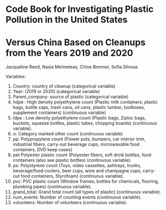 # Code Book for Investigating Plastic Pollution in the United States 
# Versus China Based on Cleanups from the Years 2019 and 2020

Jacqueline Reed, Nasia Meimeteas, Chloe Brenner, Sofia Silvosa


Variables:

1. Country: country of cleanup (categorical variable)
2. Year: (2019 or 2020) (categorical variable)
3. Parent_company: source of plastic (categorical variable)
4. hdpe : High density polyethylene count (Plastic milk containers, 
plastic bags, bottle caps, trash cans, oil cans, plastic lumber, toolboxes,
supplement containers) (continuous variable)
5. ldpe : Low density polyethylene count (Plastic bags, Ziploc bags,
buckets, squeeze bottles, plastic tubes, chopping boards) (continuous variable).
6. o: Category marked other count (continuous variable)
7. pp: Polypropylene count (Flower pots, bumpers, car interior trim,
industrial fibers, carry-out beverage cups, microwavable food containers, 
DVD keep cases)
8. pet Polyester plastic count (Polyester fibers, soft drink bottles, 
food containers (also see plastic bottles) (continuous variable).
9. ps: Polystyrene count (Toys, video cassettes, ashtrays, trunks, 
beverage/food coolers, beer cups, wine and champagne cups, carry-out food 
containers, Styrofoam) (continuous variable). 
10. pvc: PVC plastic count (Window frames, bottles for chemicals, 
flooring, plumbing pipes) (continuous variable).
11. grand_total: Grand total count (all types of plastic) (continuous variable).
12. num_events: Number of counting events (continuous variable).
13. volunteers:  Number of volunteers (continuous variable).





